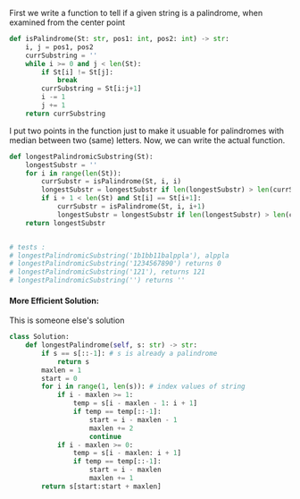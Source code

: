 <!-- 5. Longest Palindromic Substring -->
First we write a function to tell if a given string is a palindrome, when examined from the center point
```python
def isPalindrome(St: str, pos1: int, pos2: int) -> str:
    i, j = pos1, pos2
    currSubstring = '' 
    while i >= 0 and j < len(St):
        if St[i] != St[j]:
            break
        currSubstring = St[i:j+1]
        i -= 1
        j += 1
    return currSubstring
```
I put two points in the function just to make it usuable for palindromes with median between two (same) letters.
Now, we can write the actual function.

```python
def longestPalindromicSubstring(St):
    longestSubstr = ''
    for i in range(len(St)):
        currSubstr = isPalindrome(St, i, i)
        longestSubstr = longestSubstr if len(longestSubstr) > len(currSubstr) else currSubstr
        if i + 1 < len(St) and St[i] == St[i+1]:
            currSubstr = isPalindrome(St, i, i+1)
            longestSubstr = longestSubstr if len(longestSubstr) > len(currSubstr) else currSubstr
    return longestSubstr


# tests : 
# longestPalindromicSubstring('1b1bb11balppla'), alppla
# longestPalindromicSubstring('1234567890') returns 0
# longestPalindromicSubstring('121'), returns 121
# longestPalindromicSubstring('') returns ''

```

#### More Efficient Solution:
This is someone else's solution
```python
class Solution:
    def longestPalindrome(self, s: str) -> str:
        if s == s[::-1]: # s is already a palindrome
            return s
        maxlen = 1
        start = 0
        for i in range(1, len(s)): # index values of string
            if i - maxlen >= 1:
                temp = s[i - maxlen - 1: i + 1]
                if temp == temp[::-1]:
                    start = i - maxlen - 1
                    maxlen += 2
                    continue
            if i - maxlen >= 0:
                temp = s[i - maxlen: i + 1]
                if temp == temp[::-1]:
                    start = i - maxlen
                    maxlen += 1
        return s[start:start + maxlen]
```

